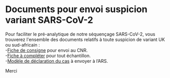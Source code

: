 # Documents pour envoi suspicion variant SARS-CoV-2

Pour faciliter le pré-analytique de notre séquençage SARS-CoV-2, vous trouverez l'ensemble des documents relatifs à toute suspicion de variant UK ou sud-africain :  
-[Fiche de consigne](https://github.com/jossetlab/suspicion_variant_SARS-CoV-2/blob/main/Envoi%20_CNR.pdf)  pour envoi au CNR.  
-[Fiche à compléter](https://github.com/jossetlab/suspicion_variant_SARS-CoV-2/blob/main/Bon%20de%20demande_S%C3%A9quen%C3%A7age_vF.pdf)  pour tout échantillon.  
-[Modèle de déclaration du cas](https://github.com/jossetlab/suspicion_variant_SARS-CoV-2/blob/main/Copie%20de%20D%C3%A9claration%20de%20CasSuspectsVariantUK.xlsx) à envoyer à l’ARS.  

Merci
